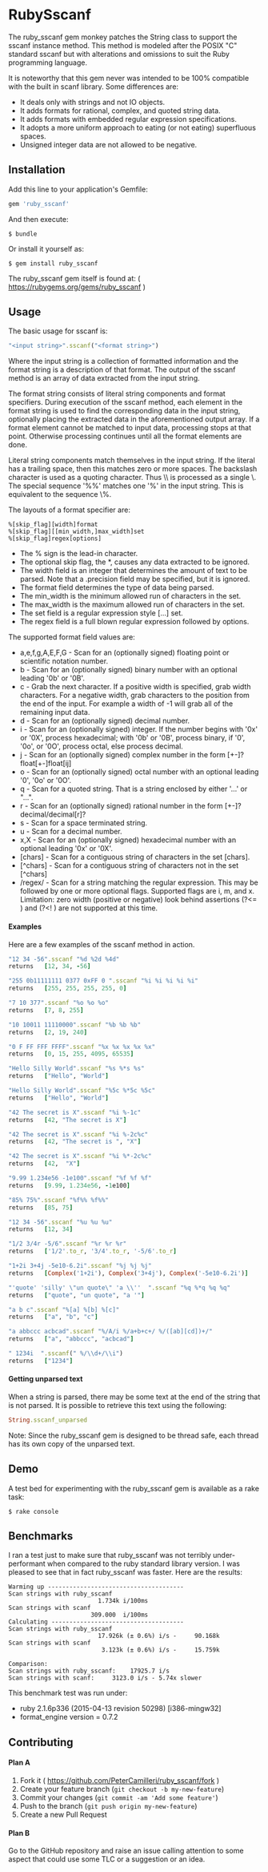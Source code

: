 # RubySscanf

The ruby_sscanf gem monkey patches the String class to support the sscanf
instance method. This method is modeled after the POSIX "C" standard sscanf
but with alterations and omissions to suit the Ruby programming language.

It is noteworthy that this gem never was intended to be 100% compatible with
the built in scanf library. Some differences are:
* It deals only with strings and not IO objects.
* It adds formats for rational, complex, and quoted string data.
* It adds formats with embedded regular expression specifications.
* It adopts a more uniform approach to eating (or not eating) superfluous spaces.
* Unsigned integer data are not allowed to be negative.

## Installation

Add this line to your application's Gemfile:

```ruby
gem 'ruby_sscanf'
```

And then execute:

    $ bundle

Or install it yourself as:

    $ gem install ruby_sscanf

The ruby_sscanf gem itself is found at: ( https://rubygems.org/gems/ruby_sscanf )

## Usage

The basic usage for sscanf is:

```ruby
"<input string>".sscanf("<format string>")
```
Where the input string is a collection of formatted information and the
format string is a description of that format. The output of the sscanf method
is an array of data extracted from the input string.

The format string consists of literal string components and format specifiers.
During execution of the sscanf method, each element in the format string is
used to find the corresponding data in the input string, optionally placing
the extracted data in the aforementioned output array. If a format element
cannot be matched to input data, processing stops at that point. Otherwise
processing continues until all the format elements are done.

Literal string components match themselves in the input string. If the literal
has a trailing space, then this matches zero or more spaces. The backslash
character is used as a quoting character. Thus \\\\ is processed as a single \\.
The special sequence '%%' matches one '%' in the input string. This is
equivalent to the sequence \\%.

The layouts of a format specifier are:

    %[skip_flag][width]format
    %[skip_flag][[min_width,]max_width]set
    %[skip_flag]regex[options]


* The % sign is the lead-in character.
* The optional skip flag, the *, causes any data extracted to be ignored.
* The width field is an integer that determines the amount of text to be
parsed. Note that a .precision field may be specified, but it is ignored.
* The format field determines the type of data being parsed.
* The min_width is the minimum allowed run of characters in the set.
* The max_width is the maximum allowed run of characters in the set.
* The set field is a regular expression style [...] set.
* The regex field is a full blown regular expression followed by options.

The supported format field values are:
<br>
* a,e,f,g,A,E,F,G - Scan for an (optionally signed) floating point or
scientific notation number.
* b - Scan for an (optionally signed) binary number with an optional
leading '0b' or '0B'.
* c - Grab the next character. If a positive width is specified, grab width
characters. For a negative width, grab characters to the position from the
end of the input. For example a width of -1 will grab all of the remaining
input data.
* d - Scan for an (optionally signed) decimal number.
* i - Scan for an (optionally signed) integer. If the number begins with '0x'
or '0X', process hexadecimal; with '0b' or '0B', process binary, if '0', '0o',
or '0O', process octal, else process decimal.
* j - Scan for an (optionally signed) complex number in the form
[+-]?float[+-]float[ij]
* o - Scan for an (optionally signed) octal number with an optional
leading '0', '0o' or '0O'.
* q - Scan for a quoted string. That is a string enclosed by either '...'
or "...".
* r - Scan for an (optionally signed) rational number in the form
[+-]?decimal/decimal[r]?
* s - Scan for a space terminated string.
* u - Scan for a decimal number.
* x,X - Scan for an (optionally signed) hexadecimal number with an optional
leading '0x' or '0X'.
* [chars] - Scan for a contiguous string of characters in the set [chars].
* [^chars] - Scan for a contiguous string of characters not in the set [^chars]
* /regex/ - Scan for a string matching the regular expression. This may be
followed by one or more optional flags. Supported flags are i, m, and x.
Limitation: zero width (positive or negative) look behind assertions (?<= )
and (?<! ) are not supported at this time.

#### Examples
Here are a few examples of the sscanf method in action.

```ruby
"12 34 -56".sscanf "%d %2d %4d"
returns   [12, 34, -56]

"255 0b11111111 0377 0xFF 0 ".sscanf "%i %i %i %i %i"
returns   [255, 255, 255, 255, 0]

"7 10 377".sscanf "%o %o %o"
returns   [7, 8, 255]

"10 10011 11110000".sscanf "%b %b %b"
returns   [2, 19, 240]

"0 F FF FFF FFFF".sscanf "%x %x %x %x %x"
returns   [0, 15, 255, 4095, 65535]

"Hello Silly World".sscanf "%s %*s %s"
returns   ["Hello", "World"]

"Hello Silly World".sscanf "%5c %*5c %5c"
returns   ["Hello", "World"]

"42 The secret is X".sscanf "%i %-1c"
returns   [42, "The secret is X"]

"42 The secret is X".sscanf "%i %-2c%c"
returns   [42, "The secret is ", "X"]

"42 The secret is X".sscanf "%i %*-2c%c"
returns   [42,  "X"]

"9.99 1.234e56 -1e100".sscanf "%f %f %f"
returns   [9.99, 1.234e56, -1e100]

"85% 75%".sscanf "%f%% %f%%"
returns   [85, 75]

"12 34 -56".sscanf "%u %u %u"
returns   [12, 34]

"1/2 3/4r -5/6".sscanf "%r %r %r"
returns   ['1/2'.to_r, '3/4'.to_r, '-5/6'.to_r]

"1+2i 3+4j -5e10-6.2i".sscanf "%j %j %j"
returns   [Complex('1+2i'), Complex('3+4j'), Complex('-5e10-6.2i')]

"'quote' 'silly' \"un quote\" 'a \\''  ".sscanf "%q %*q %q %q"
returns   ["quote", "un quote", "a '"]

"a b c".sscanf "%[a] %[b] %[c]"
returns   ["a", "b", "c"]

"a abbccc acbcad".sscanf "%/A/i %/a+b+c+/ %/([ab][cd])+/"
returns   ["a", "abbccc", "acbcad"]

" 1234i  ".sscanf(" %/\\d+/\\i")
returns   ["1234"]
```

#### Getting unparsed text
When a string is parsed, there may be some text at the end of the string that
is not parsed. It is possible to retrieve this text using the following:

```ruby
String.sscanf_unparsed
```
Note: Since the ruby_sscanf gem is designed to be thread safe, each thread has
its own copy of the unparsed text.

## Demo

A test bed for experimenting with the ruby_sscanf gem is available as a rake
task:

    $ rake console

## Benchmarks

I ran a test just to make sure that ruby_sscanf was not terribly
under-performant when compared to the ruby standard library version. I was
pleased to see that in fact ruby_sscanf was faster. Here are the results:

    Warming up --------------------------------------
    Scan strings with ruby_sscanf
                             1.734k i/100ms
    Scan strings with scanf
                           309.000  i/100ms
    Calculating -------------------------------------
    Scan strings with ruby_sscanf
                             17.926k (± 0.6%) i/s -     90.168k
    Scan strings with scanf
                              3.123k (± 0.6%) i/s -     15.759k

    Comparison:
    Scan strings with ruby_sscanf:    17925.7 i/s
    Scan strings with scanf:     3123.0 i/s - 5.74x slower

This benchmark test was run under:
* ruby 2.1.6p336 (2015-04-13 revision 50298) [i386-mingw32]
* format_engine version = 0.7.2

## Contributing

#### Plan A

1. Fork it ( https://github.com/PeterCamilleri/ruby_sscanf/fork )
2. Create your feature branch (`git checkout -b my-new-feature`)
3. Commit your changes (`git commit -am 'Add some feature'`)
4. Push to the branch (`git push origin my-new-feature`)
5. Create a new Pull Request

#### Plan B

Go to the GitHub repository and raise an issue calling attention to some
aspect that could use some TLC or a suggestion or an idea.

